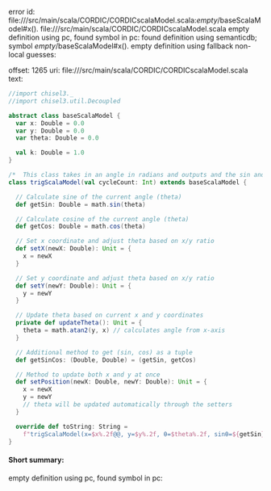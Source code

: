 error id: file://<WORKSPACE>/src/main/scala/CORDIC/CORDICscalaModel.scala:_empty_/baseScalaModel#x().
file://<WORKSPACE>/src/main/scala/CORDIC/CORDICscalaModel.scala
empty definition using pc, found symbol in pc: 
found definition using semanticdb; symbol _empty_/baseScalaModel#x().
empty definition using fallback
non-local guesses:

offset: 1265
uri: file://<WORKSPACE>/src/main/scala/CORDIC/CORDICscalaModel.scala
text:
```scala
//import chisel3._
//import chisel3.util.Decoupled

abstract class baseScalaModel {
  var x: Double = 0.0
  var y: Double = 0.0
  var theta: Double = 0.0

  val k: Double = 1.0
}

/*  This class takes in an angle in radians and outputs and the sin and cosine of the angle*/
class trigScalaModel(val cycleCount: Int) extends baseScalaModel {

  // Calculate sine of the current angle (theta)
  def getSin: Double = math.sin(theta)

  // Calculate cosine of the current angle (theta)
  def getCos: Double = math.cos(theta)

  // Set x coordinate and adjust theta based on x/y ratio
  def setX(newX: Double): Unit = {
    x = newX
  }

  // Set y coordinate and adjust theta based on x/y ratio
  def setY(newY: Double): Unit = {
    y = newY
  }

  // Update theta based on current x and y coordinates
  private def updateTheta(): Unit = {
    theta = math.atan2(y, x) // calculates angle from x-axis
  }

  // Additional method to get (sin, cos) as a tuple
  def getSinCos: (Double, Double) = (getSin, getCos)

  // Method to update both x and y at once
  def setPosition(newX: Double, newY: Double): Unit = {
    x = newX
    y = newY
    // theta will be updated automatically through the setters
  }

  override def toString: String =
    f"trigScalaModel(x=$x%.2f@@, y=$y%.2f, θ=$theta%.2f, sinθ=${getSin}%.2f, cosθ=${getCos}%.2f, cycles=$cycleCount)"
}

```


#### Short summary: 

empty definition using pc, found symbol in pc: 